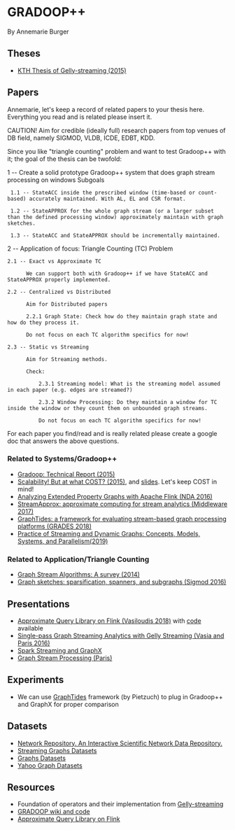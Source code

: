 # GRADOOP++ #
By Annemarie Burger

## Theses 
- [KTH Thesis of Gelly-streaming (2015)](http://www.diva-portal.org/smash/get/diva2:830662/FULLTEXT01.pdf)

## Papers ##
Annemarie, let's keep a record of related papers to your thesis here. Everything you read and is related please insert it. 

CAUTION! Aim for credible (ideally full) research papers from top venues of DB field, namely SIGMOD, VLDB, ICDE, EDBT, KDD.

Since you like "triangle counting" problem and want to test Gradoop++ with it; the goal of the thesis can be twofold:

1 -- Create a solid prototype Gradoop++ system that does graph stream processing on windows
     Subgoals
     
     1.1 -- StateACC inside the prescribed window (time-based or count-based) accurately maintained. With AL, EL and CSR format.
     
     1.2 -- StateAPPROX for the whole graph stream (or a larger subset than the defined processing window) approximately maintain with graph sketches.
     
     1.3 -- StateACC and StateAPPROX should be incrementally maintained.
     
2 -- Application of focus: Triangle Counting (TC) Problem

    2.1 -- Exact vs Approximate TC
          
          We can support both with Gradoop++ if we have StateACC and StateAPPROX properly implemented.
    
    2.2 -- Centralized vs Distributed
          
          Aim for Distributed papers
          
          2.2.1 Graph State: Check how do they maintain graph state and how do they process it. 
          
          Do not focus on each TC algorithm specifics for now!
          
    2.3 -- Static vs Streaming
    
          Aim for Streaming methods. 
          
          Check:
          
              2.3.1 Streaming model: What is the streaming model assumed in each paper (e.g. edges are streamed?) 
              
              2.3.2 Window Processing: Do they maintain a window for TC inside the window or they count them on unbounded graph streams. 
              
              Do not focus on each TC algorithm specifics for now!
              
  For each paper you find/read and is really related please create a google doc that answers the above questions.

### Related to Systems/Gradoop++ ###
- [Gradoop: Technical Report (2015)](https://www.dropbox.com/s/kg49nz8z3kcfa19/GradoopTR.pdf?dl=0)
- [Scalability! But at what COST? (2015)](https://www.usenix.org/system/files/conference/hotos15/hotos15-paper-mcsherry.pdf), and  [slides](https://www.usenix.org/system/files/conference/hotos15/hotos15-paper-mcsherry.pdf). Let's keep COST in mind!
- [Analyzing Extended Property Graphs with Apache Flink (NDA 2016)](https://dbs.uni-leipzig.de/file/EPGM.pdf)
- [StreamApprox: approximate computing for stream analytics (Middleware 2017)](https://dl.acm.org/doi/abs/10.1145/3135974.3135989)
- [GraphTides: a framework for evaluating stream-based graph processing platforms (GRADES 2018)](https://dl.acm.org/doi/pdf/10.1145/3210259.3210262)
- [Practice of Streaming and Dynamic Graphs: Concepts, Models, Systems, and Parallelism(2019)](https://arxiv.org/pdf/1912.12740.pdf)

### Related to Application/Triangle Counting ###
- [Graph Stream Algorithms: A survey (2014)](https://people.cs.umass.edu/~mcgregor/papers/13-graphsurvey.pdf)
- [Graph sketches: sparsification, spanners, and subgraphs (Sigmod 2016)](https://dl.acm.org/doi/pdf/10.1145/2213556.2213560)


## Presentations ##
- [Approximate Query Library on Flink (Vasiloudis 2018)](https://www.dropbox.com/s/vd4xhamcnbvwfou/Flink%20Seattle%20Meetup.pdf?dl=0) with [code](https://github.com/tlindener/ApproximateQueries/) available
- [Single-pass Graph Streaming Analytics with Gelly Streaming (Vasia and Paris 2016)](https://www.dropbox.com/s/9ug1s0emf9aozg8/single-pass-graph-stream-analytics-gelly-streaming.pdf?dl=0)
- [Spark Streaming and GraphX](http://ictlabs-summer-school.sics.se/2016/slides/spark_streaming_graphx.pdf)
- [Graph Stream Processing (Paris)](https://www.dropbox.com/s/u2eb52q1e8nvpur/paris-graph-stream-processing.pdf?dl=0)

## Experiments ##
- We can use [GraphTides](https://graphtides.github.io/) framework (by Pietzuch) to plug in Gradoop++ and GraphX for proper comparison

## Datasets ##
- [Network Repository. An Interactive Scientific Network Data Repository.](http://networkrepository.com/index.php)
- [Streaming Graphs Datasets](https://www.eecs.wsu.edu/~yyao/StreamingGraphs.html)
- [Graphs Datasets](https://sites.google.com/site/xiaomengsite/research/resources/graph-dataset)
- [Yahoo Graph Datasets](https://webscope.sandbox.yahoo.com/catalog.php?datatype=g&guccounter=1)

## Resources ##
- Foundation of operators and their implementation from [Gelly-streaming](https://github.com/vasia/gelly-streaming)
- [GRADOOP wiki and code](https://github.com/dbs-leipzig/gradoop/wiki)
- [Approximate Query Library on Flink](https://github.com/tlindener/ApproximateQueries/)
